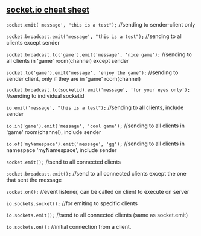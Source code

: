 ## [socket.io cheat sheet](https://socket.io/docs/v4/emit-cheatsheet/#server-side)

```socket.emit('message', "this is a test");``` //sending to sender-client only

```socket.broadcast.emit('message', "this is a test");``` //sending to all clients except sender

```socket.broadcast.to('game').emit('message', 'nice game');``` //sending to all clients in 'game' room(channel) except sender

```socket.to('game').emit('message', 'enjoy the game');``` //sending to sender client, only if they are in 'game' room(channel)

```socket.broadcast.to(socketid).emit('message', 'for your eyes only');``` //sending to individual socketid

```io.emit('message', "this is a test");``` //sending to all clients, include sender

```io.in('game').emit('message', 'cool game');``` //sending to all clients in 'game' room(channel), include sender

```io.of('myNamespace').emit('message', 'gg');``` //sending to all clients in namespace 'myNamespace', include sender

```socket.emit();``` //send to all connected clients

```socket.broadcast.emit();``` //send to all connected clients except the one that sent the message

```socket.on();``` //event listener, can be called on client to execute on server

```io.sockets.socket();``` //for emiting to specific clients

```io.sockets.emit();``` //send to all connected clients (same as socket.emit)

```io.sockets.on();``` //initial connection from a client.
